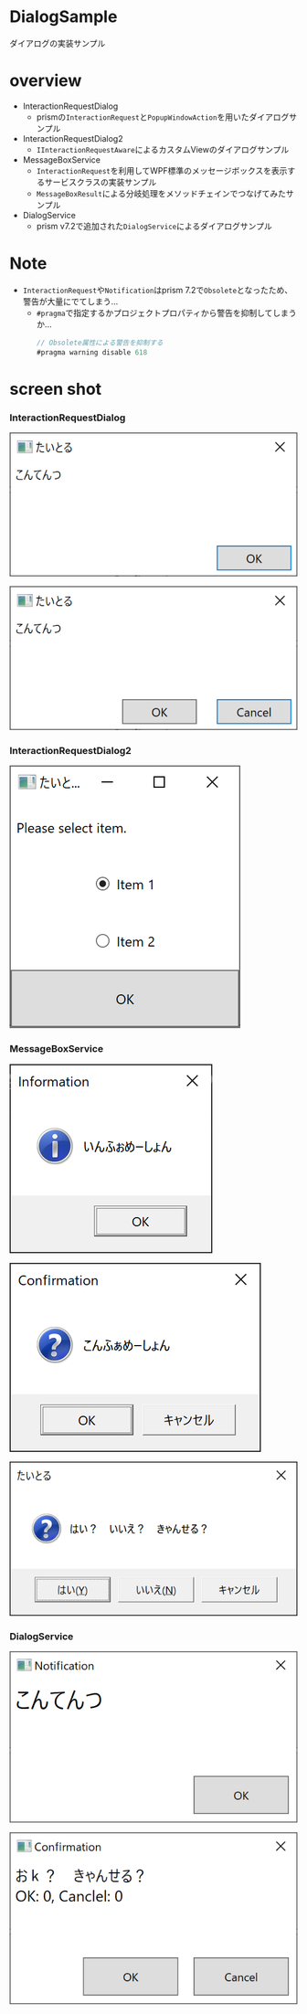 # DialogSample

ダイアログの実装サンプル

# overview

- InteractionRequestDialog
    - prismの`InteractionRequest`と`PopupWindowAction`を用いたダイアログサンプル
- InteractionRequestDialog2
    - `IInteractionRequestAware`によるカスタムViewのダイアログサンプル
- MessageBoxService
    - `InteractionRequest`を利用してWPF標準のメッセージボックスを表示するサービスクラスの実装サンプル
    - `MessageBoxResult`による分岐処理をメソッドチェインでつなげてみたサンプル
- DialogService
    - prism v7.2で追加された`DialogService`によるダイアログサンプル

# Note

- `InteractionRequest`や`Notification`はprism 7.2で`Obsolete`となったため、警告が大量にでてしまう...
    - `#pragma`で指定するかプロジェクトプロパティから警告を抑制してしまうか...
        ```cs
        // Obsolete属性による警告を抑制する
        #pragma warning disable 618
        ```


# screen shot

### InteractionRequestDialog

![](2019-08-02-16-37-50.png)

![](2019-08-02-16-38-16.png)

### InteractionRequestDialog2

![](2019-08-02-16-42-45.png)

### MessageBoxService

![](2019-08-02-16-43-04.png)

![](2019-08-02-16-43-15.png)

![](2019-08-02-16-43-25.png)

### DialogService

![](2019-08-08-21-37-41.png)

![](2019-08-08-21-37-57.png)
